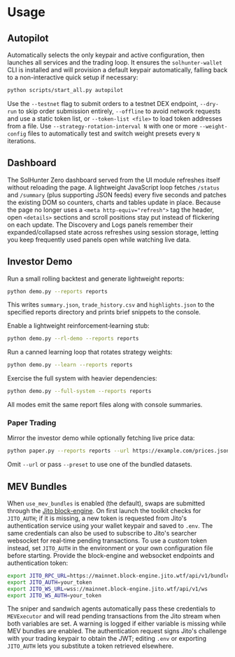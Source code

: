 # Usage

## Autopilot
Automatically selects the only keypair and active configuration, then launches all services and the trading loop. It ensures the
`solhunter-wallet` CLI is installed and will provision a default keypair automatically, falling back to a non-interactive quick
setup if necessary:

```bash
python scripts/start_all.py autopilot
```
Use the `--testnet` flag to submit orders to a testnet DEX endpoint, `--dry-run` to skip order submission entirely, `--offline` to avoid network requests and use a static token list, or `--token-list <file>` to load token addresses from a file. Use `--strategy-rotation-interval N` with one or more `--weight-config` files to automatically test and switch weight presets every `N` iterations.

## Dashboard

The SolHunter Zero dashboard served from the UI module refreshes itself without reloading the page. A lightweight JavaScript loop
fetches `/status` and `/summary` (plus supporting JSON feeds) every five seconds and patches the existing DOM so counters, charts
and tables update in place. Because the page no longer uses a `<meta http-equiv="refresh">` tag the header, open `<details>`
sections and scroll positions stay put instead of flickering on each update. The Discovery and Logs panels remember their
expanded/collapsed state across refreshes using session storage, letting you keep frequently used panels open while watching live
data.

## Investor Demo

Run a small rolling backtest and generate lightweight reports:

```bash
python demo.py --reports reports
```

This writes `summary.json`, `trade_history.csv` and `highlights.json` to the
specified reports directory and prints brief snippets to the console.

Enable a lightweight reinforcement‑learning stub:

```bash
python demo.py --rl-demo --reports reports
```

Run a canned learning loop that rotates strategy weights:

```bash
python demo.py --learn --reports reports
```

Exercise the full system with heavier dependencies:

```bash
python demo.py --full-system --reports reports
```

All modes emit the same report files along with console summaries.

### Paper Trading

Mirror the investor demo while optionally fetching live price data:

```bash
python paper.py --reports reports --url https://example.com/prices.json
```

Omit ``--url`` or pass ``--preset`` to use one of the bundled datasets.

## MEV Bundles

When `use_mev_bundles` is enabled (the default), swaps are submitted
through the [Jito block-engine](https://jito.network/). On first launch
the toolkit checks for `JITO_AUTH`; if it is missing, a new token is
requested from Jito's authentication service using your wallet keypair
and saved to `.env`. The same credentials can also be used to subscribe
to Jito's searcher websocket for real‑time pending transactions. To use
a custom token instead, set `JITO_AUTH` in the environment or your own
configuration file before starting. Provide the block-engine and
websocket endpoints and authentication token:

```bash
export JITO_RPC_URL=https://mainnet.block-engine.jito.wtf/api/v1/bundles
export JITO_AUTH=your_token
export JITO_WS_URL=wss://mainnet.block-engine.jito.wtf/api/v1/ws
export JITO_WS_AUTH=your_token
```

The sniper and sandwich agents automatically pass these credentials to
`MEVExecutor` and will read pending transactions from the Jito stream
when both variables are set. A warning is logged if either variable is
missing while MEV bundles are enabled. The authentication request signs
Jito's challenge with your trading keypair to obtain the JWT; editing
`.env` or exporting `JITO_AUTH` lets you substitute a token retrieved
elsewhere.


